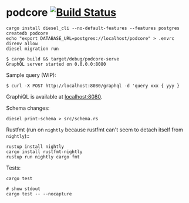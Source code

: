 # podcore [![Build Status](https://travis-ci.org/brandur/podcore.svg?branch=master)](https://travis-ci.org/brandur/podcore)

```
cargo install diesel_cli --no-default-features --features postgres
createdb podcore
echo "export DATABASE_URL=postgres://localhost/podcore" > .envrc
direnv allow
diesel migration run
```

```
$ cargo build && target/debug/podcore-serve
GraphQL server started on 0.0.0.0:8080
```

Sample query (WIP):

```
$ curl -X POST http://localhost:8080/graphql -d 'query xxx { yyy }
```

GraphiQL is available at [localhost:8080](http://localhost:8080).

Schema changes:

```
diesel print-schema > src/schema.rs
```

Rustfmt (run on `nightly` because rustfmt can't seem to detach itself from
`nightly`)::

```
rustup install nightly
cargo install rustfmt-nightly
rustup run nightly cargo fmt
```

Tests:

```
cargo test

# show stdout
cargo test -- --nocapture
```

<!--
# vim: set tw=79:
-->
